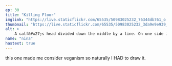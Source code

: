 ```yaml
---
ep: 30
title: "Killing Floor"
imglink: "https://live.staticflickr.com/65535/50983025232_76344db761_o.jpg"
thumbnail: "https://live.staticflickr.com/65535/50983025232_3da9e9e939_q.jpg"
alt: >
    A calf&#x27;s head divided down the middle by a line. On one side it is a regular calf, on the other it is filled with an abstract concentric circle pattern. There is a metal bolt being driven into its forehead, and a tag on its ear reads &quot;MAG 30.&quot;
name: "nina"
hastext: true
---
```

this one made me consider veganism so naturally I HAD to draw it.